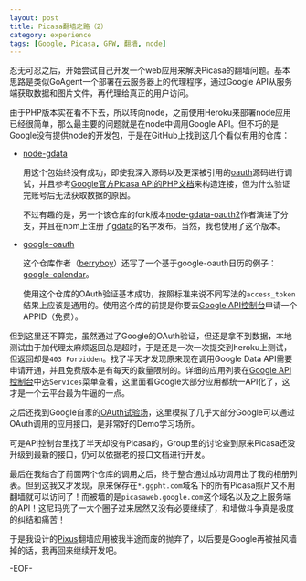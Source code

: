 ```yaml
---
layout: post
title: Picasa翻墙之路（2）
category: experience
tags: [Google, Picasa, GFW, 翻墙, node]
---
```


忍无可忍之后，开始尝试自己开发一个web应用来解决Picasa的翻墙问题。基本思路是类似GoAgent一个部署在云服务器上的代理程序，通过Google API从服务端获取数据和图片文件，再代理给真正的用户访问。

由于PHP版本实在看不下去，所以转向node，之前使用Heroku来部署node应用已经很简单，那么最主要的问题就是在node中调用Google API。但不巧的是Google没有提供node的开发包，于是在GitHub上找到这几个看似有用的仓库：

*	[node-gdata](https://github.com/ammmir/node-gdata)
	
	用这个包始终没有成功，即使我深入源码以及更深被引用的[oauth](https://github.com/ciaranj/node-oauth)源码进行调试，并且参考[Google官方Picasa API的PHP文档](https://developers.google.com/picasa-web/docs/1.0/developers_guide_php#AuthSub)来构造连接，但为什么验证完账号后无法获取数据的原因。
	
	不过有趣的是，另一个该仓库的fork版本[node-gdata-oauth2](https://github.com/paav-o/node-gdata-oauth2)作者演进了分支，并且在npm上注册了[gdata](https://npmjs.org/package/gdata)的名字发布。当然，我也使用了这个版本。
	
*	[google-oauth](https://github.com/berryboy/google-oauth)
	
	这个仓库作者（[berryboy](https://github.com/berryboy)）还写了一个基于google-oauth日历的例子：[google-calendar](https://github.com/berryboy/google-calendar)。
	
	使用这个仓库的OAuth验证基本成功，按照标准来说不同写法的`access_token`结果上应该是通用的。使用这个库的前提是你要去[Google API控制台][]申请一个APPID（免费）。

但到这里还不算完，虽然通过了Google的OAuth验证，但还是拿不到数据，本地测试由于加代理太麻烦返回总是超时，于是还是一次一次提交到heroku上测试，但返回却是`403 Forbidden`。找了半天才发现原来现在调用Google Data API需要申请开通，并且免费版本是有每天的数量限制的。详细的应用列表在[Google API控制台][]中选`Services`菜单查看，这里面看Google大部分应用都统一API化了，这才是一个云平台最为牛逼的一点。

之后还找到Google自家的[OAuth试验场](https://developers.google.com/oauthplayground/)，这里模拟了几乎大部分Google可以通过OAuth调用的应用接口，是非常好的Demo学习场所。

可是API控制台里找了半天却没有Picasa的，Group里的讨论查到原来Picasa还没升级到最新的接口，仍可以依据老的接口文档进行开发。

最后在我结合了前面两个仓库的调用之后，终于整合通过成功调用出了我的相册列表。但到这我又才发现，原来保存在`*.ggpht.com`域名下的所有Picasa照片又不用翻墙就可以访问了！而被墙的是`picasaweb.google.com`这个域名以及之上服务端的API！这尼玛兜了一大个圈子过来居然又没有必要继续了，和墙做斗争真是极度的纠结和痛苦！

于是我设计的[Pixus](https://github.com/mytharcher/pixus)翻墙应用被我半途而废的抛弃了，以后要是Google再被抽风墙掉的话，我再回来继续开发吧。

-EOF-

[Google API控制台]: https://code.google.com/apis/console/
